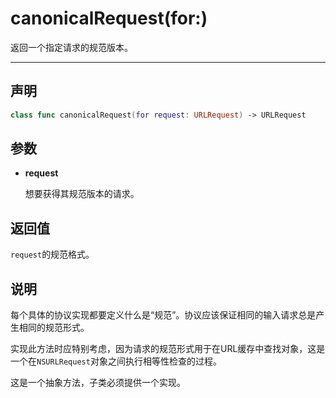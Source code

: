 # canonicalRequest(for:)

返回一个指定请求的规范版本。

---
## 声明

```swift
class func canonicalRequest(for request: URLRequest) -> URLRequest
```

## 参数

* **request**

  想要获得其规范版本的请求。

## 返回值

`request`的规范格式。

## 说明

每个具体的协议实现都要定义什么是“规范”。协议应该保证相同的输入请求总是产生相同的规范形式。

实现此方法时应特别考虑，因为请求的规范形式用于在URL缓存中查找对象，这是一个在`NSURLRequest`对象之间执行相等性检查的过程。

这是一个抽象方法，子类必须提供一个实现。

